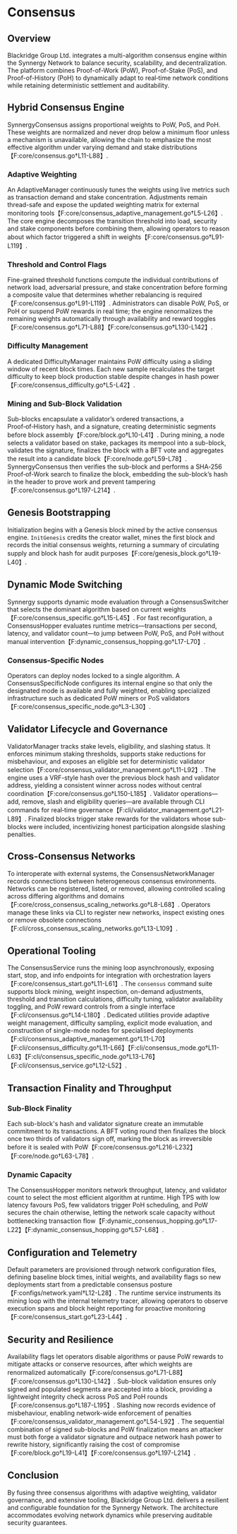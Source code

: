 # Consensus

## Overview
Blackridge Group Ltd. integrates a multi-algorithm consensus engine within the Synnergy Network to balance security, scalability, and decentralization. The platform combines Proof-of-Work (PoW), Proof-of-Stake (PoS), and Proof-of-History (PoH) to dynamically adapt to real‑time network conditions while retaining deterministic settlement and auditability.

## Hybrid Consensus Engine
SynnergyConsensus assigns proportional weights to PoW, PoS, and PoH. These weights are normalized and never drop below a minimum floor unless a mechanism is unavailable, allowing the chain to emphasize the most effective algorithm under varying demand and stake distributions【F:core/consensus.go†L11-L88】.

### Adaptive Weighting
An AdaptiveManager continuously tunes the weights using live metrics such as transaction demand and stake concentration. Adjustments remain thread-safe and expose the updated weighting matrix for external monitoring tools【F:core/consensus_adaptive_management.go†L5-L26】. The core engine decomposes the transition threshold into load, security and stake components before combining them, allowing operators to reason about which factor triggered a shift in weights【F:core/consensus.go†L91-L119】.

### Threshold and Control Flags
Fine-grained threshold functions compute the individual contributions of network load, adversarial pressure, and stake concentration before forming a composite value that determines whether rebalancing is required【F:core/consensus.go†L91-L119】. Administrators can disable PoW, PoS, or PoH or suspend PoW rewards in real time; the engine renormalizes the remaining weights automatically through availability and reward toggles【F:core/consensus.go†L71-L88】【F:core/consensus.go†L130-L142】.

### Difficulty Management
A dedicated DifficultyManager maintains PoW difficulty using a sliding window of recent block times. Each new sample recalculates the target difficulty to keep block production stable despite changes in hash power【F:core/consensus_difficulty.go†L5-L42】.

### Mining and Sub-Block Validation
Sub-blocks encapsulate a validator’s ordered transactions, a Proof‑of‑History hash, and a signature, creating deterministic segments before block assembly【F:core/block.go†L10-L41】. During mining, a node selects a validator based on stake, packages its mempool into a sub-block, validates the signature, finalizes the block with a BFT vote and aggregates the result into a candidate block【F:core/node.go†L59-L78】. SynnergyConsensus then verifies the sub-block and performs a SHA‑256 Proof‑of‑Work search to finalize the block, embedding the sub-block’s hash in the header to prove work and prevent tampering【F:core/consensus.go†L197-L214】.

## Genesis Bootstrapping
Initialization begins with a Genesis block mined by the active consensus engine. `InitGenesis` credits the creator wallet, mines the first block and records the initial consensus weights, returning a summary of circulating supply and block hash for audit purposes【F:core/genesis_block.go†L19-L40】.

## Dynamic Mode Switching
Synnergy supports dynamic mode evaluation through a ConsensusSwitcher that selects the dominant algorithm based on current weights【F:core/consensus_specific.go†L15-L45】. For fast reconfiguration, a ConsensusHopper evaluates runtime metrics—transactions per second, latency, and validator count—to jump between PoW, PoS, and PoH without manual intervention【F:dynamic_consensus_hopping.go†L17-L70】.

### Consensus-Specific Nodes
Operators can deploy nodes locked to a single algorithm. A ConsensusSpecificNode configures its internal engine so that only the designated mode is available and fully weighted, enabling specialized infrastructure such as dedicated PoW miners or PoS validators【F:core/consensus_specific_node.go†L3-L30】.

## Validator Lifecycle and Governance
ValidatorManager tracks stake levels, eligibility, and slashing status. It enforces minimum staking thresholds, supports stake reductions for misbehaviour, and exposes an eligible set for deterministic validator selection【F:core/consensus_validator_management.go†L11-L92】. The engine uses a VRF-style hash over the previous block hash and validator address, yielding a consistent winner across nodes without central coordination【F:core/consensus.go†L150-L185】. Validator operations—add, remove, slash and eligibility queries—are available through CLI commands for real‑time governance【F:cli/validator_management.go†L21-L89】.
Finalized blocks trigger stake rewards for the validators whose sub-blocks were included, incentivizing honest participation alongside slashing penalties.

## Cross-Consensus Networks
To interoperate with external systems, the ConsensusNetworkManager records connections between heterogeneous consensus environments. Networks can be registered, listed, or removed, allowing controlled scaling across differing algorithms and domains【F:core/cross_consensus_scaling_networks.go†L8-L68】. Operators manage these links via CLI to register new networks, inspect existing ones or remove obsolete connections【F:cli/cross_consensus_scaling_networks.go†L13-L109】.

## Operational Tooling
The ConsensusService runs the mining loop asynchronously, exposing start, stop, and info endpoints for integration with orchestration layers【F:core/consensus_start.go†L11-L61】. The `consensus` command suite supports block mining, weight inspection, on-demand adjustments, threshold and transition calculations, difficulty tuning, validator availability toggling, and PoW reward controls from a single interface【F:cli/consensus.go†L14-L180】. Dedicated utilities provide adaptive weight management, difficulty sampling, explicit mode evaluation, and construction of single-mode nodes for specialised deployments【F:cli/consensus_adaptive_management.go†L11-L70】【F:cli/consensus_difficulty.go†L11-L66】【F:cli/consensus_mode.go†L11-L63】【F:cli/consensus_specific_node.go†L13-L76】【F:cli/consensus_service.go†L12-L52】.

## Transaction Finality and Throughput
### Sub-Block Finality
Each sub-block's hash and validator signature create an immutable commitment to its transactions. A BFT voting round then finalizes the block once two thirds of validators sign off, marking the block as irreversible before it is sealed with PoW【F:core/consensus.go†L216-L232】【F:core/node.go†L63-L78】.

### Dynamic Capacity
The ConsensusHopper monitors network throughput, latency, and validator count to select the most efficient algorithm at runtime. High TPS with low latency favours PoS, few validators trigger PoH scheduling, and PoW secures the chain otherwise, letting the network scale capacity without bottlenecking transaction flow【F:dynamic_consensus_hopping.go†L17-L22】【F:dynamic_consensus_hopping.go†L57-L68】.

## Configuration and Telemetry
Default parameters are provisioned through network configuration files, defining baseline block times, initial weights, and availability flags so new deployments start from a predictable consensus posture【F:configs/network.yaml†L12-L28】. The runtime service instruments its mining loop with the internal telemetry tracer, allowing operators to observe execution spans and block height reporting for proactive monitoring【F:core/consensus_start.go†L23-L44】.

## Security and Resilience
Availability flags let operators disable algorithms or pause PoW rewards to mitigate attacks or conserve resources, after which weights are renormalized automatically【F:core/consensus.go†L71-L88】【F:core/consensus.go†L130-L142】. Sub-block validation ensures only signed and populated segments are accepted into a block, providing a lightweight integrity check across PoS and PoH rounds【F:core/consensus.go†L187-L195】. Slashing now records evidence of misbehaviour, enabling network-wide enforcement of penalties【F:core/consensus_validator_management.go†L54-L92】.
The sequential combination of signed sub-blocks and PoW finalization means an attacker must both forge a validator signature and outpace network hash power to rewrite history, significantly raising the cost of compromise【F:core/block.go†L19-L41】【F:core/consensus.go†L197-L214】.

## Conclusion
By fusing three consensus algorithms with adaptive weighting, validator governance, and extensive tooling, Blackridge Group Ltd. delivers a resilient and configurable foundation for the Synnergy Network. The architecture accommodates evolving network dynamics while preserving auditable security guarantees.


